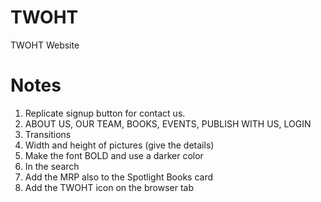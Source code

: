 # TWOHT
TWOHT Website
# Notes
1. Replicate signup button for contact us.
2. ABOUT US, OUR TEAM, BOOKS, EVENTS, PUBLISH WITH US, LOGIN
3. Transitions 
4. Width and height of pictures (give the details)
5. Make the font BOLD and use a darker color
6. In the search 
7. Add the MRP also to the Spotlight Books card
8. Add the TWOHT icon on the browser tab